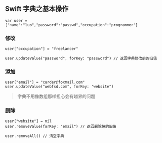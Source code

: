 ## Swift 字典之基本操作
```
var user = ["name":"luo","password":"passwd","occupation":"programmer"]
```
### 修改
```
user["occupation"] = "freelancer"

user.updateValue("password", forKey: "password") // 返回字典修改前的旧值
```
### 添加
```
user["email"] = "curder@foxmail.com"
user.updateValue("webfsd.com", forKey: "website")
```
> 字典不用像数组那样担心会有越界的问题 


### 删除
```
user["website"] = nil
user.removeValue(forKey: "email") // 返回删除掉的旧值

user.removeAll() // 清空字典
```























